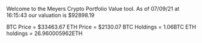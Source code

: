 Welcome to the Meyers Crypto Portfolio Value tool. 
As of 07/09/21 at 16:15:43 our valuation is $92898.19 

BTC Price = $33463.67
 ETH Price = $2130.07
BTC Holdings = 1.06BTC
 ETH holdings = 26.960005962ETH 

